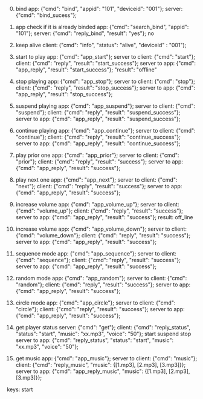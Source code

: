 0. bind
app: {"cmd": "bind", "appid": "101", "deviceid": "001"};
server: {"cmd": "bind_sucess"};

0. app check if it is already binded
app: {"cmd": "search_bind", "appid": "101"};
server: {"cmd": "reply_bind", "result": "yes"};  no

1. keep alive
client: ("cmd": "info", "status": "alive", "deviceid" : "001");

2. start to play
app: {"cmd": "app_start"};
server to client: {"cmd": "start"};
client: {"cmd": "reply", "result": "start_success"};
server to app: {"cmd": "app_reply", "result": "start_success"};    "result": "offline"

3. stop playing
app: {"cmd": "app_stop"};
server to client: {"cmd": "stop"};
client: {"cmd": "reply", "result": "stop_success"};
server to app: {"cmd": "app_reply", "result": "stop_success"};

4. suspend playing
app: {"cmd": "app_suspend"};
server to client: {"cmd": "suspend"};
client: {"cmd": "reply", "result": "suspend_success"};
server to app: {"cmd": "app_reply", "result": "suspend_success"};

5. continue playing
app: {"cmd": "app_continue"};
server to client: {"cmd": "continue"};
client: {"cmd": "reply", "result": "continue_success"};
server to app: {"cmd": "app_reply", "result": "continue_success"};

6. play prior one
app: {"cmd": "app_prior"};
server to client: {"cmd": "prior"};
client: {"cmd": "reply", "result": "success"};
server to app: {"cmd": "app_reply", "result": "success"};

7. play next one
app: {"cmd": "app_next"};
server to client: {"cmd": "next"};
client: {"cmd": "reply", "result": "success"};
server to app: {"cmd": "app_reply", "result": "success"};

8. increase volume
app: {"cmd": "app_volume_up"};
server to client: {"cmd": "volume_up"};
client: {"cmd": "reply", "result": "success"};
server to app: {"cmd": "app_reply", "result": "success"};   result: off_line

9. increase volume
app: {"cmd": "app_volume_down"};
server to client: {"cmd": "volume_down"};
client: {"cmd": "reply", "result": "success"};
server to app: {"cmd": "app_reply", "result": "success"};

10. sequence mode
app: {"cmd": "app_sequence"};
server to client: {"cmd": "sequence"};
client: {"cmd": "reply", "result": "success"};
server to app: {"cmd": "app_reply", "result": "success"};

11. random mode
app: {"cmd": "app_random"};
server to client: {"cmd": "random"};
client: {"cmd": "reply", "result": "success"};
server to app: {"cmd": "app_reply", "result": "success"};

12. circle mode
app: {"cmd": "app_circle"};
server to client: {"cmd": "circle"};
client: {"cmd": "reply", "result": "success"};
server to app: {"cmd": "app_reply", "result": "success"};

13. get player status
server: {"cmd": "get"};
client: {"cmd": "reply_status", "status": "start", "music": "xx.mp3", "voice": "50"}; start suspend stop
server to app: {"cmd": "reply_status", "status": "start", "music": "xx.mp3", "voice": "50"};

14. get music
app: {"cmd": "app_music"};
server to client: {"cmd": "music"};
client: {"cmd": "reply_music", "music": {[1.mp3], [2.mp3], [3.mp3]}};
server to app: {"cmd": "app_reply_music", "music": {[1.mp3], [2.mp3], [3.mp3]}};

keys:
start
